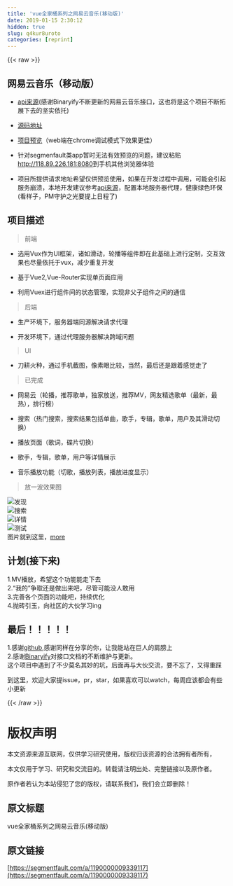 ```yaml
---
title: 'vue全家桶系列之网易云音乐(移动版)' 
date: 2019-01-15 2:30:12
hidden: true
slug: q4kur8uroto
categories: [reprint]
---
```


{{< raw >}}

                    
<h2 id="articleHeader0">网易云音乐（移动版）</h2>
<ul>
<li><p><a href="https://github.com/Binaryify/NeteaseCloudMusicApi" rel="nofollow noreferrer" target="_blank">api来源</a>(感谢Binaryify不断更新的网易云音乐接口，这也将是这个项目不断拓展下去的坚实依托)</p></li>
<li><p><a href="https://github.com/ddqre12345/vue-music" rel="nofollow noreferrer" target="_blank">源码地址</a></p></li>
<li><p><a href="http://118.89.226.181:8080" rel="nofollow noreferrer" target="_blank">项目预览</a>（web端在chrome调试模式下效果更佳）</p></li>
<li><p>针对segmenfault类app暂时无法有效预览的问题，建议粘贴<a href="http://118.89.226.181:8080" rel="nofollow noreferrer" target="_blank">http://118.89.226.181:8080</a>到手机其他浏览器体验</p></li>
<li><p>项目所提供请求地址希望仅供预览使用，如果在开发过程中调用，可能会引起服务崩溃，本地开发建议参考<a href="https://github.com/Binaryify/NeteaseCloudMusicApi" rel="nofollow noreferrer" target="_blank">api来源</a>，配置本地服务器代理，健康绿色环保(看样子，PM守护之光要提上日程了)</p></li>
</ul>
<h2 id="articleHeader1">项目描述</h2>
<blockquote><p>前端</p></blockquote>
<ul>
<li><p>选用Vux作为UI框架，诸如滑动，轮播等组件即在此基础上进行定制，交互效果也尽量依托于vux，减少重复开发</p></li>
<li><p>基于Vue2,Vue-Router实现单页面应用</p></li>
<li><p>利用Vuex进行组件间的状态管理，实现非父子组件之间的通信</p></li>
</ul>
<blockquote><p>后端</p></blockquote>
<ul>
<li><p>生产环境下，服务器端同源解决请求代理</p></li>
<li><p>开发环境下，通过代理服务器解决跨域问题</p></li>
</ul>
<blockquote><p>UI</p></blockquote>
<ul><li><p>刀耕火种，通过手机截图，像素眼比较，当然，最后还是跟着感觉走了</p></li></ul>
<blockquote><p>已完成</p></blockquote>
<ul>
<li><p>网易云（轮播，推荐歌单，独家放送，推荐MV，网友精选歌单（最新，最热），排行榜）</p></li>
<li><p>搜索（热门搜索，搜索结果包括单曲，歌手，专辑，歌单，用户及其滑动切换）</p></li>
<li><p>播放页面（歌词，碟片切换）</p></li>
<li><p>歌手，专辑，歌单，用户等详情展示</p></li>
<li><p>音乐播放功能（切歌，播放列表，播放进度显示）</p></li>
</ul>
<blockquote><p>放一波效果图</p></blockquote>
<p><span class="img-wrap"><img data-src="https://github.com/ddqre12345/vue-music/blob/master/static/vue-music-1.gif?raw=true" src="https://static.alili.techhttps://github.com/ddqre12345/vue-music/blob/master/static/vue-music-1.gif?raw=true" alt="发现" title="发现" style="cursor: pointer;"></span><br><span class="img-wrap"><img data-src="https://github.com/ddqre12345/vue-music/blob/master/static/vue-music-2.gif?raw=true" src="https://static.alili.techhttps://github.com/ddqre12345/vue-music/blob/master/static/vue-music-2.gif?raw=true" alt="搜索" title="搜索" style="cursor: pointer;"></span><br><span class="img-wrap"><img data-src="https://github.com/ddqre12345/vue-music/blob/master/static/vue-music-3.gif?raw=true" src="https://static.alili.techhttps://github.com/ddqre12345/vue-music/blob/master/static/vue-music-3.gif?raw=true" alt="详情" title="详情" style="cursor: pointer;"></span><br><span class="img-wrap"><img data-src="https://github.com/ddqre12345/vue-music/blob/master/static/vue-music-4.gif?raw=true" src="https://static.alili.techhttps://github.com/ddqre12345/vue-music/blob/master/static/vue-music-4.gif?raw=true" alt="测试" title="测试" style="cursor: pointer;"></span><br>图片就到这里，<a href="http://118.89.226.181:8080" rel="nofollow noreferrer" target="_blank">more</a></p>
<h2 id="articleHeader2">计划(接下来)</h2>
<p>1.MV播放，希望这个功能能走下去<br>2.“我的”争取还是做出来吧，尽管可能没人敢用<br>3.完善各个页面的功能吧，持续优化<br>4.抛砖引玉，向社区的大伙学习ing</p>
<h2 id="articleHeader3">最后！！！！！</h2>
<p>1.感谢<a href="https://github.com/" rel="nofollow noreferrer" target="_blank">github</a>,感谢同样在分享的你，让我能站在巨人的肩膀上<br>2.感谢<a href="https://github.com/Binaryify" rel="nofollow noreferrer" target="_blank">Binaryify</a>对接口文档的不断维护与更新。<br>这个项目中遇到了不少莫名其妙的坑，后面再与大伙交流，要不忘了，又得重踩</p>
<p>到这里，欢迎大家提issue，pr，star，如果喜欢可以watch，每周应该都会有些小更新</p>

                
{{< /raw >}}

# 版权声明
本文资源来源互联网，仅供学习研究使用，版权归该资源的合法拥有者所有，

本文仅用于学习、研究和交流目的。转载请注明出处、完整链接以及原作者。

原作者若认为本站侵犯了您的版权，请联系我们，我们会立即删除！

## 原文标题
vue全家桶系列之网易云音乐(移动版)

## 原文链接
[https://segmentfault.com/a/1190000009339117](https://segmentfault.com/a/1190000009339117)


